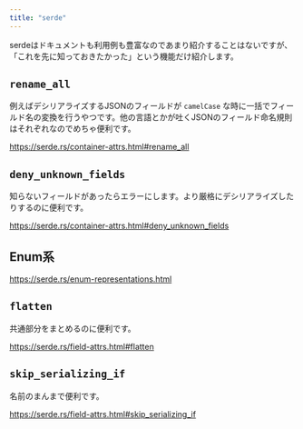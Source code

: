 ```yaml
---
title: "serde"
---
```


serdeはドキュメントも利用例も豊富なのであまり紹介することはないですが、「これを先に知っておきたかった」という機能だけ紹介します。


## `rename_all`
例えばデシリアライズするJSONのフィールドが `camelCase` な時に一括でフィールド名の変換を行うやつです。他の言語とかが吐くJSONのフィールド命名規則はそれぞれなのでめちゃ便利です。

https://serde.rs/container-attrs.html#rename_all

## `deny_unknown_fields`
知らないフィールドがあったらエラーにします。より厳格にデシリアライズしたりするのに便利です。

https://serde.rs/container-attrs.html#deny_unknown_fields

## Enum系
https://serde.rs/enum-representations.html

## `flatten`
共通部分をまとめるのに便利です。

https://serde.rs/field-attrs.html#flatten

## `skip_serializing_if`
名前のまんまで便利です。

https://serde.rs/field-attrs.html#skip_serializing_if
